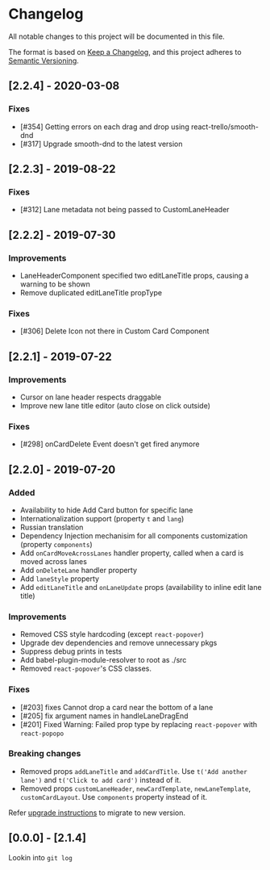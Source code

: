 # Changelog

All notable changes to this project will be documented in this file.

The format is based on [Keep a Changelog](https://keepachangelog.com/en/1.0.0/),
and this project adheres to [Semantic Versioning](https://semver.org/spec/v2.0.0.html).

## [2.2.4] - 2020-03-08

### Fixes

* [#354] Getting errors on each drag and drop using react-trello/smooth-dnd
* [#317] Upgrade smooth-dnd to the latest version


## [2.2.3] - 2019-08-22

### Fixes

* [#312] Lane metadata not being passed to CustomLaneHeader

## [2.2.2] - 2019-07-30

### Improvements

* LaneHeaderComponent specified two editLaneTitle props, causing a warning to
  be shown
* Remove duplicated editLaneTitle propType

### Fixes

* [#306] Delete Icon not there in Custom Card Component

## [2.2.1] - 2019-07-22

### Improvements

* Cursor on lane header respects draggable
* Improve new lane title editor (auto close on click outside)

### Fixes

* [#298] onCardDelete Event doesn't get fired anymore

## [2.2.0] - 2019-07-20

### Added

* Availability to hide Add Card button for specific lane
* Internationalization support (property `t` and `lang`)
* Russian translation
* Dependency Injection mechanisim for all components customization 
  (property `components`)
* Add `onCardMoveAcrossLanes` handler property, called when a card is moved across lanes
* Add `onDeleteLane` handler property
* Add `laneStyle` property
* Add `editLaneTitle` and `onLaneUpdate` props (availability to inline edit lane
  title)

### Improvements

* Removed CSS style hardcoding (except `react-popover`)
* Upgrade dev dependencies and remove unnecessary pkgs
* Suppress debug prints in tests
* Add babel-plugin-module-resolver to root as ./src
* Removed `react-popover`'s CSS classes. 


### Fixes

* [#203] fixes Cannot drop a card near the bottom of a lane
* [#205] fix argument names in handleLaneDragEnd
* [#201] Fixed Warning: Failed prop type by replacing `react-popover` with `react-popopo`

### Breaking changes

* Removed props `addLaneTitle` and `addCardTitle`. Use `t('Add another lane')` and `t('Click to add card')` instead of it.
* Removed props `customLaneHeader`, `newCardTemplate`, `newLaneTemplate`, `customCardLayout`. Use `components` property instead of it.

Refer [upgrade instructions](UPGRADE.md) to migrate to new version.

## [0.0.0] - [2.1.4]

Lookin into `git log`
